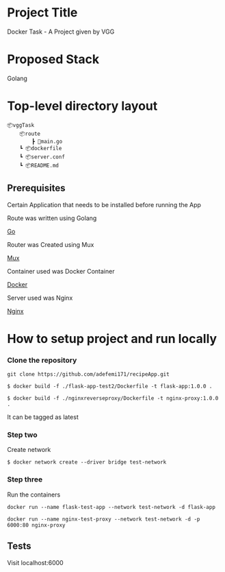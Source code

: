 # Project Title

Docker Task - A Project given by VGG

# Proposed Stack
Golang

# Top-level directory layout

    📦vggTask
        📦route
            ┣ 📜main.go
        ┗ 📦dockerfile
        ┗ 📦server.conf
        ┗ 📦README.md

## Prerequisites

Certain Application that needs to be installed before running the App

Route was written using Golang

[Go](https://golang.org/doc/install)

Router was Created using Mux

[Mux](https://github.com/gorilla/mux)

Container used was Docker Container

[Docker](https://docs.docker.com/get-docker/)

Server used was Nginx

[Nginx](https://docs.nginx.com/nginx/admin-guide/installing-nginx/installing-nginx-open-source/)


# How to setup project and run locally

### Clone the repository 

```
git clone https://github.com/adefemi171/recipeApp.git
```

```
$ docker build -f ./flask-app-test2/Dockerfile -t flask-app:1.0.0 .
```

```
$ docker build -f ./nginxreverseproxy/Dockerfile -t nginx-proxy:1.0.0 .
```

It can be tagged as latest
### Step two

Create network

```
$ docker network create --driver bridge test-network
```

### Step three

Run the containers

```
docker run --name flask-test-app --network test-network -d flask-app
```

```
docker run --name nginx-test-proxy --network test-network -d -p 6000:80 nginx-proxy
```

## Tests

Visit localhost:6000

